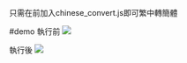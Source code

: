 只需在</body>前加入chinese_convert.js即可繁中轉簡體

#demo
執行前
![](http://imgur.com/1Cfs1Rc.png)

執行後
![](http://imgur.com/NXT9DoI.png)
